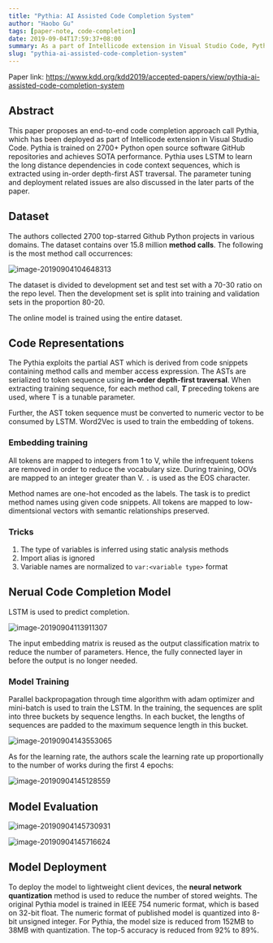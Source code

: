 ```yaml
---
title: "Pythia: AI Assisted Code Completion System"
author: "Haobo Gu"
tags: [paper-note, code-completion]
date: 2019-09-04T17:59:37+08:00
summary: As a part of Intellicode extension in Visual Studio Code, Pythia exploits large scale deep learning methods trained on extracted code context sequences from ASTs and achieves SOTA performance on Python code completion task. 
slug: "pythia-ai-assisted-code-completion-system"
---
```


Paper link: https://www.kdd.org/kdd2019/accepted-papers/view/pythia-ai-assisted-code-completion-system



## Abstract

This paper proposes an end-to-end code completion approach call Pythia, which has been deployed as part of Intellicode extension in Visual Studio Code. Pythia is trained on 2700+ Python open source software GitHub repositories and achieves SOTA performance. Pythia uses LSTM to learn the long distance dependencies in code context sequences, which is extracted using in-order depth-first AST traversal. The parameter tuning and deployment related issues are also discussed in the later parts of the paper.

## Dataset

The authors collected 2700 top-starred Github Python projects in various domains. The dataset contains over 15.8 million **method calls**. The following is the most method call occurrences:

![image-20190904104648313](http://haobo-markdown.oss-cn-zhangjiakou.aliyuncs.com/markdown/2019-09-04-024648.png)

The dataset is divided to development set and test set with a 70-30 ratio on the repo level. Then the development set is split into training and validation sets in the proportion 80-20.

The online model is trained using the entire dataset.

## Code Representations

The Pythia exploits the partial AST which is derived from code snippets containing method calls and member access expression. The ASTs are serialized to token sequence using **in-order depth-first traversal**. When extracting training sequence, for each method call, ***T*** preceding tokens are used, where T is a tunable parameter.

Further, the AST token sequence must be converted to numeric vector to be consumed by LSTM. Word2Vec is used to train the embedding of tokens. 

### Embedding  training

All tokens are mapped to integers from 1 to V, while the infrequent tokens are removed in order to reduce the vocabulary size. During training, OOVs are mapped to an integer greater than V. `.` is used as the EOS character. 

Method names are one-hot encoded as the labels. The task is to predict method names using given code snippets. All tokens are mapped to low-dimentsional vectors with semantic relationships preserved. 

### Tricks

1. The type of variables is inferred using static analysis methods
2. Import alias is ignored
3. Variable names are normalized to `var:<variable type>` format

## Nerual Code Completion Model

LSTM is used to predict completion. 

![image-20190904113911307](http://haobo-markdown.oss-cn-zhangjiakou.aliyuncs.com/markdown/2019-09-04-033911.png)

The input embedding matrix is reused as the output classification matrix to reduce the number of parameters. Hence, the fully connected layer in before the output is no longer needed. 

### Model Training

Parallel backpropagation through time algorithm with adam optimizer and mini-batch is used to train the LSTM. In the training, the sequences are split into three buckets by sequence lengths. In each bucket, the lengths of sequences are padded to the maximum sequence length in this bucket. 

![image-20190904143553065](http://haobo-markdown.oss-cn-zhangjiakou.aliyuncs.com/markdown/2019-09-04-063553.png)

As for the learning rate, the authors scale the learning rate up proportionally to the number of works during the first 4 epochs:

![image-20190904145128559](http://haobo-markdown.oss-cn-zhangjiakou.aliyuncs.com/markdown/2019-09-04-065128.png)

## Model Evaluation

![image-20190904145730931](http://haobo-markdown.oss-cn-zhangjiakou.aliyuncs.com/markdown/2019-09-04-065731.png)

![image-20190904145716624](http://haobo-markdown.oss-cn-zhangjiakou.aliyuncs.com/markdown/2019-09-04-065716.png)

## Model Deployment

To deploy the model to lightweight client devices, the **neural network quantization** method is used to reduce the number of stored weights. The original Pythia model is trained in IEEE 754 numeric format, which is based on 32-bit float. The numeric format of published model is quantized into 8-bit unsigned integer. For Pythia, the model size is reduced from 152MB to 38MB with quantization. The top-5 accuracy is reduced from 92% to 89%. 

